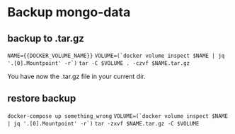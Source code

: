 # Backup mongo-data

## backup to .tar.gz

`NAME={{DOCKER_VOLUME_NAME}}`
```VOLUME=(`docker volume inspect $NAME | jq '.[0].Mountpoint' -r`)```
`tar -C $VOLUME . -czvf $NAME.tar.gz`

You have now the .tar.gz file in your current dir.

## restore backup

`docker-compose up something_wrong`
```VOLUME=(`docker volume inspect $NAME | jq '.[0].Mountpoint' -r`)```
`tar -zxvf $NAME.tar.gz -C $VOLUME`
